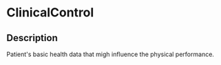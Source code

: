 # ClinicalControl

## Description

Patient's basic health data that migh influence the physical performance.

